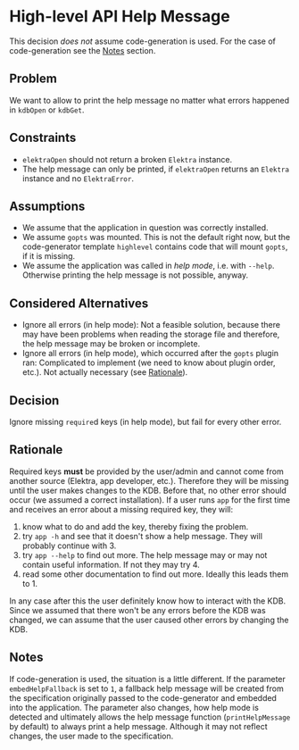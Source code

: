 # High-level API Help Message

This decision _does not_ assume code-generation is used.
For the case of code-generation see the [Notes](#notes) section.

## Problem

We want to allow to print the help message no matter what errors happened in `kdbOpen` or `kdbGet`.

## Constraints

- `elektraOpen` should not return a broken `Elektra` instance.
- The help message can only be printed, if `elektraOpen` returns an `Elektra` instance and no `ElektraError`.

## Assumptions

- We assume that the application in question was correctly installed.
- We assume `gopts` was mounted. This is not the default right now, but the code-generator template `highlevel` contains code that will mount `gopts`, if it is missing.
- We assume the application was called in _help mode_, i.e. with `--help`.
  Otherwise printing the help message is not possible, anyway.

## Considered Alternatives

- Ignore all errors (in help mode):
  Not a feasible solution, because there may have been problems when reading the storage file and therefore, the help message may be broken or incomplete.
- Ignore all errors (in help mode), which occurred after the `gopts` plugin ran:
  Complicated to implement (we need to know about plugin order, etc.).
  Not actually necessary (see [Rationale](#rationale)).

## Decision

Ignore missing `require`d keys (in help mode), but fail for every other error.

## Rationale

Required keys **must** be provided by the user/admin and cannot come from another source (Elektra, app developer, etc.).
Therefore they will be missing until the user makes changes to the KDB. Before that, no other error should occur (we assumed a correct installation).
If a user runs `app` for the first time and receives an error about a missing required key, they will:

1. know what to do and add the key, thereby fixing the problem.
2. try `app -h` and see that it doesn't show a help message. They will probably continue with 3.
3. try `app --help` to find out more. The help message may or may not contain useful information. If not they may try 4.
4. read some other documentation to find out more. Ideally this leads them to 1.

In any case after this the user definitely know how to interact with the KDB.
Since we assumed that there won't be any errors before the KDB was changed, we can assume that the user caused other errors by changing the KDB.

## Notes

If code-generation is used, the situation is a little different.
If the parameter `embedHelpFallback` is set to `1`, a fallback help message will be created from the specification originally passed to the code-generator and embedded into the application.
The parameter also changes, how help mode is detected and ultimately allows the help message function (`printHelpMessage` by default) to always print a help message.
Although it may not reflect changes, the user made to the specification.
